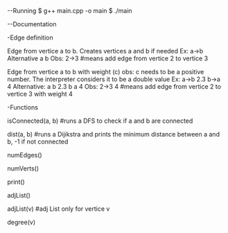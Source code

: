 --Running
$ g++ main.cpp -o main
$ ./main

--Documentation

-Edge definition

Edge from vertice a to b. Creates vertices a and b if needed
Ex:
a->b 
Alternative
a b 
Obs:
2->3 #means add edge from vertice 2 to vertice 3


Edge from vertice a to b with weight (c)
obs: c needs to be a positive number. The interpreter considers it to be a double value
Ex:
a->b 2.3
b->a 4
Alternative:
a b 2.3
b a 4
Obs:
2->3 4 #means add edge from vertice 2 to vertice 3 with weight 4

-Functions

isConnected(a, b) #runs a DFS to check if a and b are connected

dist(a, b) #runs a Dijikstra and prints the minimum distance between a and b, -1 if not connected

numEdges()

numVerts()

print()

adjList()

adjList(v) #adj List only for vertice v

degree(v)